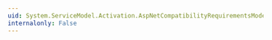 ```yaml
---
uid: System.ServiceModel.Activation.AspNetCompatibilityRequirementsMode
internalonly: False
---
```


